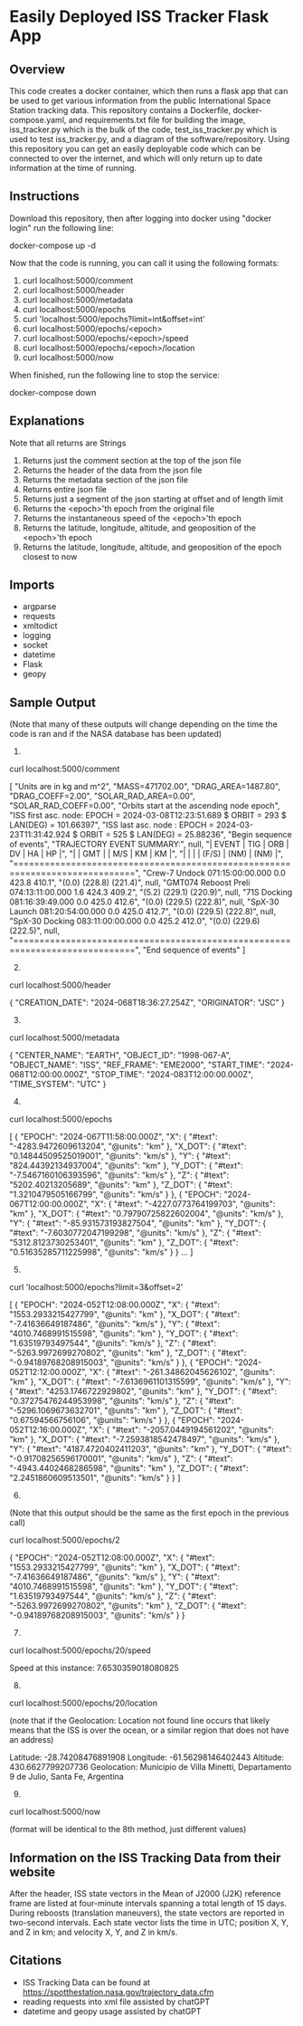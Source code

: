 # Easily Deployed ISS Tracker Flask App

## Overview
This code creates a docker container, which then runs a flask app that can be used to get various information from the public International Space Station tracking data. This repository contains a Dockerfile, docker-compose.yaml, and requirements.txt file for building the image, iss_tracker.py which is the bulk of the code, test_iss_tracker.py which is used to test iss_tracker.py, and a diagram of the software/repository. Using this repository you can get an easily deployable code which can be connected to over the internet, and which will only return up to date information at the time of running.

## Instructions
Download this repository, then after logging into docker using "docker login" run the following line:

docker-compose up -d

Now that the code is running, you can call it using the following formats:
1. curl localhost:5000/comment
2. curl localhost:5000/header
3. curl localhost:5000/metadata
4. curl localhost:5000/epochs
5. curl 'localhost:5000/epochs?limit=int&offset=int'
6. curl localhost:5000/epochs/\<epoch>
7. curl localhost:5000/epochs/\<epoch>/speed
8. curl localhost:5000/epochs/\<epoch>/location
9. curl localhost:5000/now

When finished, run the following line to stop the service:

docker-compose down

## Explanations
Note that all returns are Strings

1. Returns just the comment section at the top of the json file
2. Returns the header of the data from the json file
3. Returns the metadata section of the json file
4. Returns entire json file
5. Returns just a segment of the json starting at offset and of length limit
6. Returns the \<epoch>'th epoch from the original file
7. Returns the instantaneous speed of the \<epoch>'th epoch
8. Returns the latitude, longitude, altitude, and geoposition of the \<epoch>'th epoch
9. Returns the latitude, longitude, altitude, and geoposition of the epoch closest to now

## Imports
- argparse
- requests
- xmltodict
- logging
- socket
- datetime
- Flask
- geopy

## Sample Output

(Note that many of these outputs will change depending on the time the code is ran and if the NASA database has been updated)

1.

curl localhost:5000/comment


[
  "Units are in kg and m^2",
  "MASS=471702.00",
  "DRAG_AREA=1487.80",
  "DRAG_COEFF=2.00",
  "SOLAR_RAD_AREA=0.00",
  "SOLAR_RAD_COEFF=0.00",
  "Orbits start at the ascending node epoch",
  "ISS first asc. node: EPOCH = 2024-03-08T12:23:51.689 $ ORBIT = 293 $ LAN(DEG) = 101.66397",
  "ISS last asc. node : EPOCH = 2024-03-23T11:31:42.924 $ ORBIT = 525 $ LAN(DEG) = 25.88236",
  "Begin sequence of events",
  "TRAJECTORY EVENT SUMMARY:",
  null,
  "|       EVENT        |       TIG        | ORB |   DV    |   HA    |   HP    |",
  "|                    |       GMT        |     |   M/S   |   KM    |   KM    |",
  "|                    |                  |     |  (F/S)  |  (NM)   |  (NM)   |",
  "=============================================================================",
  "Crew-7 Undock         071:15:00:00.000             0.0     423.8     410.1",
  "(0.0)   (228.8)   (221.4)",
  null,
  "GMT074 Reboost Preli  074:13:11:00.000             1.6     424.3     409.2",
  "(5.2)   (229.1)   (220.9)",
  null,
  "71S Docking           081:16:39:49.000             0.0     425.0     412.6",
  "(0.0)   (229.5)   (222.8)",
  null,
  "SpX-30 Launch         081:20:54:00.000             0.0     425.0     412.7",
  "(0.0)   (229.5)   (222.8)",
  null,
  "SpX-30 Docking        083:11:00:00.000             0.0     425.2     412.0",
  "(0.0)   (229.6)   (222.5)",
  null,
  "=============================================================================",
  "End sequence of events"
]

2.

curl localhost:5000/header


{
  "CREATION_DATE": "2024-068T18:36:27.254Z",
  "ORIGINATOR": "JSC"
}

3.

curl localhost:5000/metadata


{
  "CENTER_NAME": "EARTH",
  "OBJECT_ID": "1998-067-A",
  "OBJECT_NAME": "ISS",
  "REF_FRAME": "EME2000",
  "START_TIME": "2024-068T12:00:00.000Z",
  "STOP_TIME": "2024-083T12:00:00.000Z",
  "TIME_SYSTEM": "UTC"
}

4.

curl localhost:5000/epochs


[
  {
    "EPOCH": "2024-067T11:58:00.000Z",
    "X": {
      "#text": "-4283.9472609613204",
      "@units": "km"
    },
    "X_DOT": {
      "#text": "0.14844509525019001",
      "@units": "km/s"
    },
    "Y": {
      "#text": "824.44392134937004",
      "@units": "km"
    },
    "Y_DOT": {
      "#text": "-7.5467160106393596",
      "@units": "km/s"
    },
    "Z": {
      "#text": "5202.40213205689",
      "@units": "km"
    },
    "Z_DOT": {
      "#text": "1.3210479505166799",
      "@units": "km/s"
    }
  },
  {
    "EPOCH": "2024-067T12:00:00.000Z",
    "X": {
      "#text": "-4227.0773764199703",
      "@units": "km"
    },
    "X_DOT": {
      "#text": "0.79790725822602004",
      "@units": "km/s"
    },
    "Y": {
      "#text": "-85.931573193827504",
      "@units": "km"
    },
    "Y_DOT": {
      "#text": "-7.6030772047199298",
      "@units": "km/s"
    },
    "Z": {
      "#text": "5312.8123730253401",
      "@units": "km"
    },
    "Z_DOT": {
      "#text": "0.51635285711225998",
      "@units": "km/s"
    }
   }
   ...
]

5.

curl 'localhost:5000/epochs?limit=3&offset=2'


[
  {
    "EPOCH": "2024-052T12:08:00.000Z",
    "X": {
      "#text": "1553.2933215427799",
      "@units": "km"
    },
    "X_DOT": {
      "#text": "-7.41636649187486",
      "@units": "km/s"
    },
    "Y": {
      "#text": "4010.7468991515598",
      "@units": "km"
    },
    "Y_DOT": {
      "#text": "1.63519793497544",
      "@units": "km/s"
    },
    "Z": {
      "#text": "-5263.9972699270802",
      "@units": "km"
    },
    "Z_DOT": {
      "#text": "-0.94189768208915003",
      "@units": "km/s"
    }
  },
  {
    "EPOCH": "2024-052T12:12:00.000Z",
    "X": {
      "#text": "-261.34862045626102",
      "@units": "km"
    },
    "X_DOT": {
      "#text": "-7.6136961101315599",
      "@units": "km/s"
    },
    "Y": {
      "#text": "4253.1746722929802",
      "@units": "km"
    },
    "Y_DOT": {
      "#text": "0.37275476244953998",
      "@units": "km/s"
    },
    "Z": {
      "#text": "-5296.1069673632701",
      "@units": "km"
    },
    "Z_DOT": {
      "#text": "0.67594566756106",
      "@units": "km/s"
    }
  },
  {
    "EPOCH": "2024-052T12:16:00.000Z",
    "X": {
      "#text": "-2057.0449194561202",
      "@units": "km"
    },
    "X_DOT": {
      "#text": "-7.2593818542478497",
      "@units": "km/s"
    },
    "Y": {
      "#text": "4187.4720402411203",
      "@units": "km"
    },
    "Y_DOT": {
      "#text": "-0.91708256596170001",
      "@units": "km/s"
    },
    "Z": {
      "#text": "-4943.4402468286598",
      "@units": "km"
    },
    "Z_DOT": {
      "#text": "2.2451860609513501",
      "@units": "km/s"
    }
  }
]

6. 

(Note that this output should be the same as the first epoch in the previous call)

curl localhost:5000/epochs/2

{
  "EPOCH": "2024-052T12:08:00.000Z",
  "X": {
    "#text": "1553.2933215427799",
    "@units": "km"
  },
  "X_DOT": {
    "#text": "-7.41636649187486",
    "@units": "km/s"
  },
  "Y": {
    "#text": "4010.7468991515598",
    "@units": "km"
  },
  "Y_DOT": {
    "#text": "1.63519793497544",
    "@units": "km/s"
  },
  "Z": {
    "#text": "-5263.9972699270802",
    "@units": "km"
  },
  "Z_DOT": {
    "#text": "-0.94189768208915003",
    "@units": "km/s"
  }
}

7.

curl localhost:5000/epochs/20/speed

Speed at this instance: 7.6530359018080825

8. 

curl localhost:5000/epochs/20/location

(note that if the Geolocation: Location not found line occurs that likely means that the ISS is over the ocean, or a similar region that does not have an address)


Latitude: -28.74208476891908
Longitude: -61.56298146402443
Altitude: 430.6627799207736
Geolocation: Municipio de Villa Minetti, Departamento 9 de Julio, Santa Fe, Argentina

9.

curl localhost:5000/now

(format will  be identical to the 8th method, just different values)

## Information on the ISS Tracking Data from their website

After the header, ISS state vectors in the Mean of J2000 (J2K) reference frame are listed at four-minute intervals spanning a total length of 15 days. During reboosts (translation maneuvers), the state vectors are reported in two-second intervals. Each state vector lists the time in UTC; position X, Y, and Z in km; and velocity X, Y, and Z in km/s.

## Citations
- ISS Tracking Data can be found at https://spotthestation.nasa.gov/trajectory_data.cfm
- reading requests into xml file assisted by chatGPT
- datetime and geopy usage assisted by chatGPT
